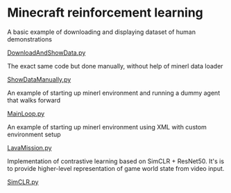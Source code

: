 # Minecraft reinforcement learning

A basic example of downloading and displaying dataset of human demonstrations

[DownloadAndShowData.py](./DownloadAndShowData.py)

The exact same code but done manually, without help of minerl data loader

[ShowDataManually.py](./ShowDataManually.py)

An example of starting up minerl environment and running a dummy agent that walks forward

[MainLoop.py](./MainLoop.py)

An example of starting up minerl environment using XML with custom environment setup

[LavaMission.py](./LavaMission.py)

Implementation of contrastive learning based on SimCLR + ResNet50. It's is to provide higher-level representation of
game world state from video input.

[SimCLR.py](./SimCLR.py)
